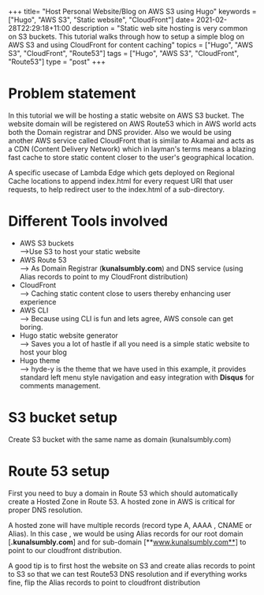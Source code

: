 +++
title= "Host Personal Website/Blog on AWS S3 using Hugo"
keywords = ["Hugo", "AWS S3", "Static website", "CloudFront"]
date= 2021-02-28T22:29:18+11:00
description = "Static web site hosting is very common on S3 buckets. This tutorial walks through how to setup a simple blog on AWS S3 and using CloudFront for content caching"
topics = ["Hugo", "AWS S3", "CloudFront", "Route53"]
tags = ["Hugo", "AWS S3", "CloudFront", "Route53"]
type = "post"
+++


# Problem statement

In this tutorial we will be hosting a static website on AWS S3 bucket. The website domain will be registered on AWS Route53 which in AWS world acts both the Domain registrar and DNS provider. Also we would be using another AWS service called CloudFront that is similar to Akamai and acts as a CDN (Content Delivery Network) which in layman's terms means a blazing fast cache to store static content closer to the user's geographical location. 

A specific usecase of Lambda Edge which gets deployed on Regional Cache locations to append index.html for every request URI that user requests, to help redirect user to the index.html of a sub-directory.



# Different Tools involved

* AWS S3 buckets  
-->Use S3 to host your static website
* AWS Route 53  
--> As Domain Registrar (**kunalsumbly.com**) and DNS service (using Alias records to point to my CloudFront distribution)
* CloudFront  
--> Caching static content close to users thereby enhancing user experience
* AWS CLI  
--> Because using CLI is fun and lets agree, AWS console can get boring. 
* Hugo static website generator  
--> Saves you a lot of hastle if all you need is a simple static website to host your blog
* Hugo theme  
--> hyde-y is the theme that we have used in this example, it provides standard left menu style navigation and easy integration with **Disqus** for comments management. 

# S3 bucket setup

Create S3 bucket with the same name as domain (kunalsumbly.com) 


# Route 53 setup

First you need to buy a domain in Route 53 which should automatically create a Hosted Zone in Route 53. A hosted zone in AWS is critical for proper DNS resolution.

A hosted zone will have multiple records (record type A, AAAA , CNAME or Alias). In this case , we would be using Alias records for our root domain [**.kunalsumbly.com**] and for sub-domain [**www.kunalsumbly.com**] to point to our cloudfront distribution. 

A good tip is to first host the website on S3 and create alias records to point to S3 so that we can test Route53 DNS resolution and if everything works fine, flip the Alias records to point to cloudfront distribution



